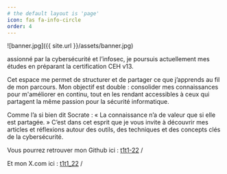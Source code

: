 ```yaml
---
# the default layout is 'page'
icon: fas fa-info-circle
order: 4
---
```

![banner.jpg]({{ site.url }}/assets/banner.jpg)


assionné par la cybersécurité et l’infosec, je poursuis actuellement mes études en préparant la certification CEH v13.

Cet espace me permet de structurer et de partager ce que j’apprends au fil de mon parcours. Mon objectif est double : consolider mes connaissances pour m'améliorer en continu, tout en les rendant accessibles à ceux qui partagent la même passion pour la sécurité informatique.

Comme l’a si bien dit Socrate : « La connaissance n’a de valeur que si elle est partagée. » C’est dans cet esprit que je vous invite à découvrir mes articles et réflexions autour des outils, des techniques et des concepts clés de la cybersécurité.

Vous pourrez retrouver mon Github ici :
[t1t1-22](https://github.com/t1t1-22) /

Et mon X.com ici :
[t1t1_22](https://x.com/t1t1_22) /
